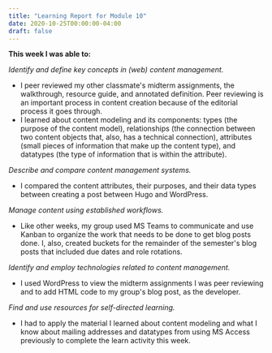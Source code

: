 ```yaml
---
title: "Learning Report for Module 10"
date: 2020-10-25T00:00:00-04:00
draft: false
---
```


**This week I was able to:**

*Identify and define key concepts in (web) content management.*
+ I peer reviewed my other classmate's midterm assignments, the walkthrough, resource guide, and annotated definition. Peer reviewing is an important process in content creation because of the editorial process it goes through.
+ I learned about content modeling and its components: types (the purpose of the content model), relationships (the connection between two content objects that, also, has a technical connection), attributes (small pieces of information that make up the content type), and datatypes (the type of information that is within the attribute).

*Describe and compare content management systems.*
+  I compared the content attributes, their purposes, and their data types between creating a post between Hugo and WordPress.

*Manage content using established workflows.*
+  Like other weeks, my group used MS Teams to communicate and use Kanban to organize the work that needs to be done to get blog posts done. I, also, created buckets for the remainder of the semester's blog posts that included due dates and role rotations.

*Identify and employ technologies related to content management.*
+ I used WordPress to view the midterm assignments I was peer reviewing and to add HTML code to my group's blog post, as the developer.

*Find and use resources for self-directed learning.*
+ I had to apply the material I learned about content modeling and what I know about mailing addresses and datatypes from using MS Access previously to complete the learn activity this week.
